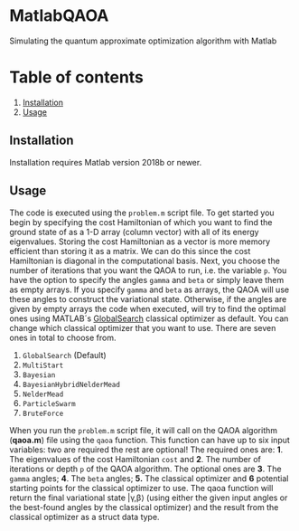 # MatlabQAOA
Simulating the quantum approximate optimization algorithm with Matlab

# Table of contents
1. [Installation](#installation)
2. [Usage](#usage)

## Installation <a name="installation"></a>
Installation requires Matlab version 2018b or newer.

## Usage <a name="usage"></a>

The code is executed using the `problem.m` script file. To get started you begin by specifying the cost Hamiltonian of which you want to find the ground state of as a 1-D array (column vector) with all of its energy eigenvalues. Storing the cost Hamiltonian as a vector is more memory efficient than storing it as a matrix. We can do this since the cost Hamiltonian is diagonal in the computational basis. Next, you choose the number of iterations that you want the QAOA to run, i.e. the variable `p`. You have the option to specify the angles `gamma` and `beta` or simply leave them as empty arrays. If you specify `gamma` and `beta` as arrays, the QAOA will use these angles to construct the variational state. Otherwise, if the angles are given by empty arrays the code when executed, will try to find the optimal ones using MATLAB´s [GlobalSearch](https://se.mathworks.com/help/gads/globalsearch.html) classical optimizer as default. You can change which classical optimizer that you want to use. There are seven ones in total to choose from.

1. `GlobalSearch` (Default)
2. `MultiStart`
3. `Bayesian`
4. `BayesianHybridNelderMead`
5. `NelderMead`
6. `ParticleSwarm`
7. `BruteForce`

When you run the `problem.m` script file, it will call on the QAOA algorithm (**qaoa.m**) file using the `qaoa` function. This function can have up to six input variables: two are required the rest are optional! The required ones are: **1**. The eigenvalues of the cost Hamiltonian `cost` and **2**. The number of iterations or depth `p` of the QAOA algorithm. The optional ones are  **3**. The `gamma` angles; **4**. The `beta` angles; **5.** The classical optimizer and **6** potential starting points for the classical optimizer to use. The qaoa function will return the final variational state |γ,β⟩ (using either the given input angles or the best-found angles by the classical optimizer) and the result from the classical optimizer as a struct data type.
